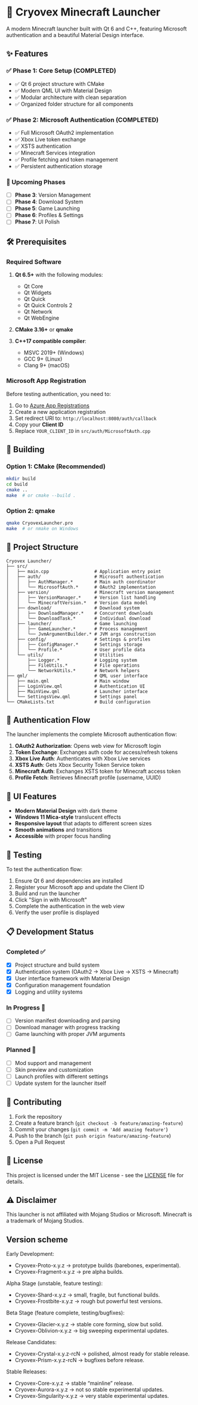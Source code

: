# 🚀 Cryovex Minecraft Launcher

A modern Minecraft launcher built with Qt 6 and C++, featuring Microsoft authentication and a beautiful Material Design interface.

## ✨ Features

### ✅ Phase 1: Core Setup (COMPLETED)
- ✅ Qt 6 project structure with CMake
- ✅ Modern QML UI with Material Design
- ✅ Modular architecture with clean separation
- ✅ Organized folder structure for all components

### ✅ Phase 2: Microsoft Authentication (COMPLETED)
- ✅ Full Microsoft OAuth2 implementation
- ✅ Xbox Live token exchange
- ✅ XSTS authentication
- ✅ Minecraft Services integration
- ✅ Profile fetching and token management
- ✅ Persistent authentication storage

### 🔄 Upcoming Phases
- [ ] **Phase 3**: Version Management
- [ ] **Phase 4**: Download System  
- [ ] **Phase 5**: Game Launching
- [ ] **Phase 6**: Profiles & Settings
- [ ] **Phase 7**: UI Polish

## 🛠️ Prerequisites

### Required Software
1. **Qt 6.5+** with the following modules:
   - Qt Core
   - Qt Widgets
   - Qt Quick
   - Qt Quick Controls 2
   - Qt Network
   - Qt WebEngine

2. **CMake 3.16+** or **qmake**

3. **C++17 compatible compiler**:
   - MSVC 2019+ (Windows)
   - GCC 9+ (Linux)
   - Clang 9+ (macOS)

### Microsoft App Registration
Before testing authentication, you need to:

1. Go to [Azure App Registrations](https://portal.azure.com/#blade/Microsoft_AAD_IAM/ActiveDirectoryMenuBlade/RegisteredApps)
2. Create a new application registration
3. Set redirect URI to: `http://localhost:8080/auth/callback`
4. Copy your **Client ID**
5. Replace `YOUR_CLIENT_ID` in `src/auth/MicrosoftAuth.cpp`

## 🚀 Building

### Option 1: CMake (Recommended)
```bash
mkdir build
cd build
cmake ..
make  # or cmake --build .
```

### Option 2: qmake
```bash
qmake CryovexLauncher.pro
make  # or nmake on Windows
```

## 📁 Project Structure

```
Cryovex Launcher/
├── src/
│   ├── main.cpp                 # Application entry point
│   ├── auth/                    # Microsoft authentication
│   │   ├── AuthManager.*        # Main auth coordinator
│   │   └── MicrosoftAuth.*      # OAuth2 implementation
│   ├── version/                 # Minecraft version management
│   │   ├── VersionManager.*     # Version list handling
│   │   └── MinecraftVersion.*   # Version data model
│   ├── download/                # Download system
│   │   ├── DownloadManager.*    # Concurrent downloads
│   │   └── DownloadTask.*       # Individual download
│   ├── launcher/                # Game launching
│   │   ├── GameLauncher.*       # Process management
│   │   └── JvmArgumentBuilder.* # JVM args construction
│   ├── config/                  # Settings & profiles
│   │   ├── ConfigManager.*      # Settings storage
│   │   └── Profile.*            # User profile data
│   └── utils/                   # Utilities
│       ├── Logger.*             # Logging system
│       ├── FileUtils.*          # File operations
│       └── NetworkUtils.*       # Network helpers
├── qml/                         # QML user interface
│   ├── main.qml                 # Main window
│   ├── LoginView.qml            # Authentication UI
│   ├── MainView.qml             # Launcher interface
│   └── SettingsView.qml         # Settings panel
└── CMakeLists.txt               # Build configuration
```

## 🔐 Authentication Flow

The launcher implements the complete Microsoft authentication flow:

1. **OAuth2 Authorization**: Opens web view for Microsoft login
2. **Token Exchange**: Exchanges auth code for access/refresh tokens
3. **Xbox Live Auth**: Authenticates with Xbox Live services
4. **XSTS Auth**: Gets Xbox Security Token Service token
5. **Minecraft Auth**: Exchanges XSTS token for Minecraft access token
6. **Profile Fetch**: Retrieves Minecraft profile (username, UUID)

## 🎨 UI Features

- **Modern Material Design** with dark theme
- **Windows 11 Mica-style** translucent effects
- **Responsive layout** that adapts to different screen sizes
- **Smooth animations** and transitions
- **Accessible** with proper focus handling

## 🧪 Testing

To test the authentication flow:

1. Ensure Qt 6 and dependencies are installed
2. Register your Microsoft app and update the Client ID
3. Build and run the launcher
4. Click "Sign in with Microsoft"
5. Complete the authentication in the web view
6. Verify the user profile is displayed

## 📋 Development Status

### Completed ✅
- [x] Project structure and build system
- [x] Authentication system (OAuth2 → Xbox Live → XSTS → Minecraft)
- [x] User interface framework with Material Design
- [x] Configuration management foundation
- [x] Logging and utility systems

### In Progress 🔄
- [ ] Version manifest downloading and parsing
- [ ] Download manager with progress tracking
- [ ] Game launching with proper JVM arguments

### Planned 📅
- [ ] Mod support and management
- [ ] Skin preview and customization
- [ ] Launch profiles with different settings
- [ ] Update system for the launcher itself

## 🤝 Contributing

1. Fork the repository
2. Create a feature branch (`git checkout -b feature/amazing-feature`)
3. Commit your changes (`git commit -m 'Add amazing feature'`)
4. Push to the branch (`git push origin feature/amazing-feature`)
5. Open a Pull Request

## 📄 License

This project is licensed under the MIT License - see the [LICENSE](LICENSE) file for details.

## ⚠️ Disclaimer

This launcher is not affiliated with Mojang Studios or Microsoft. Minecraft is a trademark of Mojang Studios.


## Version scheme
Early Development:
- Cryovex-Proto-x.y.z → prototype builds (barebones, experimental).
- Cryovex-Fragment-x.y.z → pre alpha builds.

Alpha Stage (unstable, feature testing):
- Cryovex-Shard-x.y.z → small, fragile, but functional builds.
- Cryovex-Frostbite-x.y.z → rough but powerful test versions.

Beta Stage (feature complete, testing/bugfixes):
- Cryovex-Glacier-x.y.z → stable core forming, slow but solid.
- Cryovex-Oblivion-x.y.z → big sweeping experimental updates.

Release Candidates:
- Cryovex-Crystal-x.y.z-rcN → polished, almost ready for stable release.
- Cryovex-Prism-x.y.z-rcN → bugfixes before release.

Stable Releases:
- Cryovex-Core-x.y.z → stable “mainline” release.
- Cryovex-Aurora-x.y.z → not so stable experimental updates.
- Cryovex-Singularity-x.y.z → very stable experimental updates.